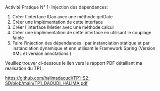 Activité Pratique N° 1- Injection des dépendances:

  1.	Créer l'interface IDao avec une méthode getDate
  2.	Créer une implémentation de cette interface
  3.	Créer l'interface IMetier avec une méthode calcul
  4.	Créer une implémentation de cette interface en utilisant le couplage faible
  5.	Faire l'injection des dépendances : par instanciation statique et par instanciation dynamique et enn utilisant le Framework Spring (Version XML et version annotations ) 
    
Veuillez trouver ci-dessous le lien vers le rapport PDF détaillant ma réalisation du TP1 :

https://github.com/halimadaoudi/TP1-S2-SD/blob/main/TP1_DAOUDI_HALIMA.pdf
